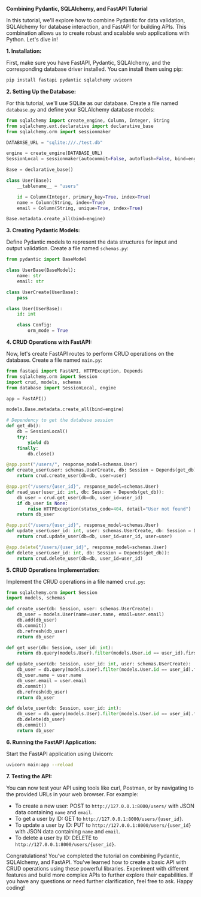 **Combining Pydantic, SQLAlchemy, and FastAPI Tutorial**

In this tutorial, we'll explore how to combine Pydantic for data validation, SQLAlchemy for database interaction, and FastAPI for building APIs. This combination allows us to create robust and scalable web applications with Python. Let's dive in!

**1. Installation:**

First, make sure you have FastAPI, Pydantic, SQLAlchemy, and the corresponding database driver installed. You can install them using pip:

```bash
pip install fastapi pydantic sqlalchemy uvicorn
```

**2. Setting Up the Database:**

For this tutorial, we'll use SQLite as our database. Create a file named `database.py` and define your SQLAlchemy database models:

```python
from sqlalchemy import create_engine, Column, Integer, String
from sqlalchemy.ext.declarative import declarative_base
from sqlalchemy.orm import sessionmaker

DATABASE_URL = "sqlite:///./test.db"

engine = create_engine(DATABASE_URL)
SessionLocal = sessionmaker(autocommit=False, autoflush=False, bind=engine)

Base = declarative_base()

class User(Base):
    __tablename__ = "users"

    id = Column(Integer, primary_key=True, index=True)
    name = Column(String, index=True)
    email = Column(String, unique=True, index=True)

Base.metadata.create_all(bind=engine)
```

**3. Creating Pydantic Models:**

Define Pydantic models to represent the data structures for input and output validation. Create a file named `schemas.py`:

```python
from pydantic import BaseModel

class UserBase(BaseModel):
    name: str
    email: str

class UserCreate(UserBase):
    pass

class User(UserBase):
    id: int

    class Config:
        orm_mode = True
```

**4. CRUD Operations with FastAPI:**

Now, let's create FastAPI routes to perform CRUD operations on the database. Create a file named `main.py`:

```python
from fastapi import FastAPI, HTTPException, Depends
from sqlalchemy.orm import Session
import crud, models, schemas
from database import SessionLocal, engine

app = FastAPI()

models.Base.metadata.create_all(bind=engine)

# Dependency to get the database session
def get_db():
    db = SessionLocal()
    try:
        yield db
    finally:
        db.close()

@app.post("/users/", response_model=schemas.User)
def create_user(user: schemas.UserCreate, db: Session = Depends(get_db)):
    return crud.create_user(db=db, user=user)

@app.get("/users/{user_id}", response_model=schemas.User)
def read_user(user_id: int, db: Session = Depends(get_db)):
    db_user = crud.get_user(db=db, user_id=user_id)
    if db_user is None:
        raise HTTPException(status_code=404, detail="User not found")
    return db_user

@app.put("/users/{user_id}", response_model=schemas.User)
def update_user(user_id: int, user: schemas.UserCreate, db: Session = Depends(get_db)):
    return crud.update_user(db=db, user_id=user_id, user=user)

@app.delete("/users/{user_id}", response_model=schemas.User)
def delete_user(user_id: int, db: Session = Depends(get_db)):
    return crud.delete_user(db=db, user_id=user_id)
```

**5. CRUD Operations Implementation:**

Implement the CRUD operations in a file named `crud.py`:

```python
from sqlalchemy.orm import Session
import models, schemas

def create_user(db: Session, user: schemas.UserCreate):
    db_user = models.User(name=user.name, email=user.email)
    db.add(db_user)
    db.commit()
    db.refresh(db_user)
    return db_user

def get_user(db: Session, user_id: int):
    return db.query(models.User).filter(models.User.id == user_id).first()

def update_user(db: Session, user_id: int, user: schemas.UserCreate):
    db_user = db.query(models.User).filter(models.User.id == user_id).first()
    db_user.name = user.name
    db_user.email = user.email
    db.commit()
    db.refresh(db_user)
    return db_user

def delete_user(db: Session, user_id: int):
    db_user = db.query(models.User).filter(models.User.id == user_id).first()
    db.delete(db_user)
    db.commit()
    return db_user
```

**6. Running the FastAPI Application:**

Start the FastAPI application using Uvicorn:

```bash
uvicorn main:app --reload
```

**7. Testing the API:**

You can now test your API using tools like curl, Postman, or by navigating to the provided URLs in your web browser. For example:

- To create a new user: POST to `http://127.0.0.1:8000/users/` with JSON data containing `name` and `email`.
- To get a user by ID: GET to `http://127.0.0.1:8000/users/{user_id}`.
- To update a user by ID: PUT to `http://127.0.0.1:8000/users/{user_id}` with JSON data containing `name` and `email`.
- To delete a user by ID: DELETE to `http://127.0.0.1:8000/users/{user_id}`.

Congratulations! You've completed the tutorial on combining Pydantic, SQLAlchemy, and FastAPI. You've learned how to create a basic API with CRUD operations using these powerful libraries. Experiment with different features and build more complex APIs to further explore their capabilities. If you have any questions or need further clarification, feel free to ask. Happy coding!
